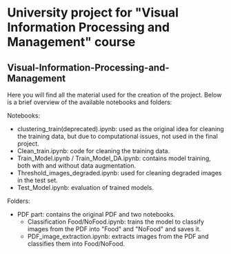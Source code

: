 # University project for "Visual Information Processing and Management" course
Visual-Information-Processing-and-Management
---
Here you will find all the material used for the creation of the project. Below is a brief overview of the available notebooks and folders:

Notebooks:
- clustering_train(deprecated).ipynb: used as the original idea for cleaning the training data, but due to computational issues, not used in the final project.
- Clean_train.ipynb: code for cleaning the training data.
- Train_Model.ipynb / Train_Model_DA.ipynb: contains model training, both with and without data augmentation.
- Threshold_images_degraded.ipynb: used for cleaning degraded images in the test set.
- Test_Model.ipynb: evaluation of trained models.

Folders:
- PDF part: contains the original PDF and two notebooks.
  - Classification Food/NoFood.ipynb: trains the model to classify images from the PDF into "Food" and "NoFood" and saves it.
  - PDF_image_extraction.ipynb: extracts images from the PDF and classifies them into Food/NoFood.
